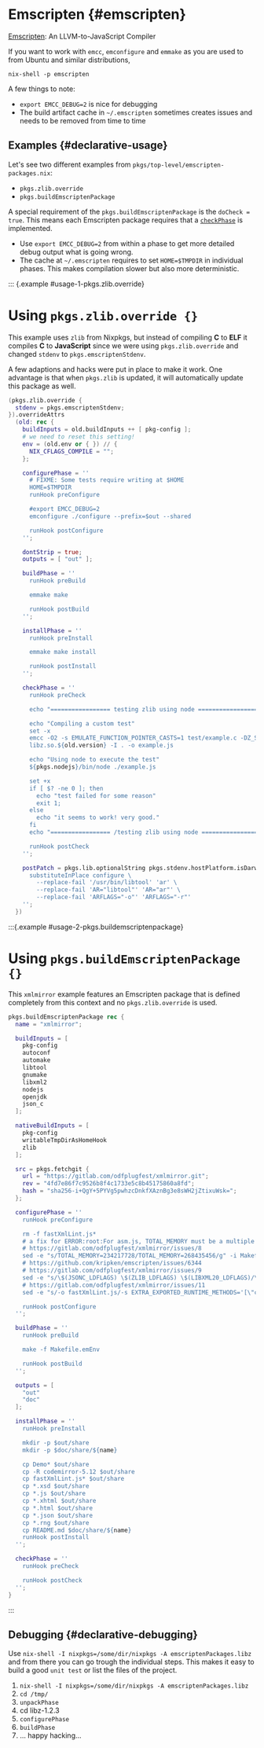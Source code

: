 # Emscripten {#emscripten}

[Emscripten](https://github.com/kripken/emscripten): An LLVM-to-JavaScript Compiler

If you want to work with `emcc`, `emconfigure` and `emmake` as you are used to from Ubuntu and similar distributions,

```console
nix-shell -p emscripten
```

A few things to note:

* `export EMCC_DEBUG=2` is nice for debugging
* The build artifact cache in `~/.emscripten` sometimes creates issues and needs to be removed from time to time

## Examples {#declarative-usage}

Let's see two different examples from `pkgs/top-level/emscripten-packages.nix`:

* `pkgs.zlib.override`
* `pkgs.buildEmscriptenPackage`

A special requirement of the `pkgs.buildEmscriptenPackage` is the `doCheck = true`.
This means each Emscripten package requires that a [`checkPhase`](#ssec-check-phase) is implemented.

* Use `export EMCC_DEBUG=2` from within a phase to get more detailed debug output what is going wrong.
* The cache at `~/.emscripten` requires to set `HOME=$TMPDIR` in individual phases.
  This makes compilation slower but also more deterministic.

::: {.example #usage-1-pkgs.zlib.override}

# Using `pkgs.zlib.override {}`

This example uses `zlib` from Nixpkgs, but instead of compiling **C** to **ELF** it compiles **C** to **JavaScript** since we were using `pkgs.zlib.override` and changed `stdenv` to `pkgs.emscriptenStdenv`.

A few adaptions and hacks were put in place to make it work.
One advantage is that when `pkgs.zlib` is updated, it will automatically update this package as well.


```nix
(pkgs.zlib.override {
  stdenv = pkgs.emscriptenStdenv;
}).overrideAttrs
  (old: rec {
    buildInputs = old.buildInputs ++ [ pkg-config ];
    # we need to reset this setting!
    env = (old.env or { }) // {
      NIX_CFLAGS_COMPILE = "";
    };

    configurePhase = ''
      # FIXME: Some tests require writing at $HOME
      HOME=$TMPDIR
      runHook preConfigure

      #export EMCC_DEBUG=2
      emconfigure ./configure --prefix=$out --shared

      runHook postConfigure
    '';

    dontStrip = true;
    outputs = [ "out" ];

    buildPhase = ''
      runHook preBuild

      emmake make

      runHook postBuild
    '';

    installPhase = ''
      runHook preInstall

      emmake make install

      runHook postInstall
    '';

    checkPhase = ''
      runHook preCheck

      echo "================= testing zlib using node ================="

      echo "Compiling a custom test"
      set -x
      emcc -O2 -s EMULATE_FUNCTION_POINTER_CASTS=1 test/example.c -DZ_SOLO \
      libz.so.${old.version} -I . -o example.js

      echo "Using node to execute the test"
      ${pkgs.nodejs}/bin/node ./example.js

      set +x
      if [ $? -ne 0 ]; then
        echo "test failed for some reason"
        exit 1;
      else
        echo "it seems to work! very good."
      fi
      echo "================= /testing zlib using node ================="

      runHook postCheck
    '';

    postPatch = pkgs.lib.optionalString pkgs.stdenv.hostPlatform.isDarwin ''
      substituteInPlace configure \
        --replace-fail '/usr/bin/libtool' 'ar' \
        --replace-fail 'AR="libtool"' 'AR="ar"' \
        --replace-fail 'ARFLAGS="-o"' 'ARFLAGS="-r"'
    '';
  })
```

:::{.example #usage-2-pkgs.buildemscriptenpackage}

# Using `pkgs.buildEmscriptenPackage {}`

This `xmlmirror` example features an Emscripten package that is defined completely from this context and no `pkgs.zlib.override` is used.

```nix
pkgs.buildEmscriptenPackage rec {
  name = "xmlmirror";

  buildInputs = [
    pkg-config
    autoconf
    automake
    libtool
    gnumake
    libxml2
    nodejs
    openjdk
    json_c
  ];

  nativeBuildInputs = [
    pkg-config
    writableTmpDirAsHomeHook
    zlib
  ];

  src = pkgs.fetchgit {
    url = "https://gitlab.com/odfplugfest/xmlmirror.git";
    rev = "4fd7e86f7c9526b8f4c1733e5c8b45175860a8fd";
    hash = "sha256-i+QgY+5PYVg5pwhzcDnkfXAznBg3e8sWH2jZtixuWsk=";
  };

  configurePhase = ''
    runHook preConfigure

    rm -f fastXmlLint.js*
    # a fix for ERROR:root:For asm.js, TOTAL_MEMORY must be a multiple of 16MB, was 234217728
    # https://gitlab.com/odfplugfest/xmlmirror/issues/8
    sed -e "s/TOTAL_MEMORY=234217728/TOTAL_MEMORY=268435456/g" -i Makefile.emEnv
    # https://github.com/kripken/emscripten/issues/6344
    # https://gitlab.com/odfplugfest/xmlmirror/issues/9
    sed -e "s/\$(JSONC_LDFLAGS) \$(ZLIB_LDFLAGS) \$(LIBXML20_LDFLAGS)/\$(JSONC_LDFLAGS) \$(LIBXML20_LDFLAGS) \$(ZLIB_LDFLAGS) /g" -i Makefile.emEnv
    # https://gitlab.com/odfplugfest/xmlmirror/issues/11
    sed -e "s/-o fastXmlLint.js/-s EXTRA_EXPORTED_RUNTIME_METHODS='[\"ccall\", \"cwrap\"]' -o fastXmlLint.js/g" -i Makefile.emEnv

    runHook postConfigure
  '';

  buildPhase = ''
    runHook preBuild

    make -f Makefile.emEnv

    runHook postBuild
  '';

  outputs = [
    "out"
    "doc"
  ];

  installPhase = ''
    runHook preInstall

    mkdir -p $out/share
    mkdir -p $doc/share/${name}

    cp Demo* $out/share
    cp -R codemirror-5.12 $out/share
    cp fastXmlLint.js* $out/share
    cp *.xsd $out/share
    cp *.js $out/share
    cp *.xhtml $out/share
    cp *.html $out/share
    cp *.json $out/share
    cp *.rng $out/share
    cp README.md $doc/share/${name}
    runHook postInstall
  '';

  checkPhase = ''
    runHook preCheck

    runHook postCheck
  '';
}
```

:::

## Debugging {#declarative-debugging}

Use `nix-shell -I nixpkgs=/some/dir/nixpkgs -A emscriptenPackages.libz` and from there you can go trough the individual steps. This makes it easy to build a good `unit test` or list the files of the project.

1. `nix-shell -I nixpkgs=/some/dir/nixpkgs -A emscriptenPackages.libz`
2. `cd /tmp/`
3. `unpackPhase`
4. cd libz-1.2.3
5. `configurePhase`
6. `buildPhase`
7. ... happy hacking...
